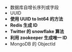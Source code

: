 - 数据库自增长序列或字段
- UUID
- **使用 UUID to Int64 的方法**
- **Redis 生成 ID**
- **Twitter 的 snowflake 算法**
- **利用 zookeeper 生成唯一 ID**
- MongoDB 的 ObjectId